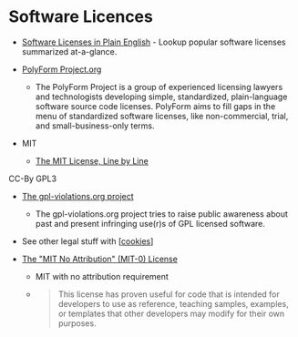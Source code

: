 Software Licences
=================

* [Software Licenses in Plain English](https://tldrlegal.com/) - Lookup popular software licenses summarized at-a-glance.
* [PolyForm Project.org](https://polyformproject.org/)
    * The PolyForm Project is a group of experienced licensing lawyers and technologists developing simple, standardized, plain-language software source code licenses. PolyForm aims to fill gaps in the menu of standardized software licenses, like non-commercial, trial, and small-business-only terms.

* MIT
    * [The MIT License, Line by Line](https://writing.kemitchell.com/2016/09/21/MIT-License-Line-by-Line.html)

CC-By
GPL3

* [The gpl-violations.org project](http://gpl-violations.org/)
    * The gpl-violations.org project tries to raise public awareness about past and present infringing use(r)s of GPL licensed software.
* See other legal stuff with [[cookies]]

* [The "MIT No Attribution" (MIT-0) License](https://github.com/aws/mit-0)
    * MIT with no attribution requirement
    * > This license has proven useful for code that is intended for developers to use as reference, teaching samples, examples, or templates that other developers may modify for their own purposes.

[//begin]: # "Autogenerated link references for markdown compatibility"
[cookies]: cookies.md "Cookies"
[//end]: # "Autogenerated link references"